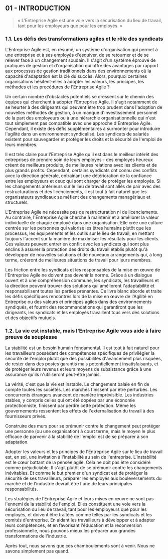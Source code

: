 ## 01 - INTRODUCTION

> « L'Entreprise Agile est une voie vers la sécurisation du lieu de travail, tant pour les employeurs que pour les employés. »

### 1.1. Les défis des transformations agiles et le rôle des syndicats

L'Entreprise Agile est, en résumé, un système d'organisation qui permet à
une entreprise et à ses employés d'esquiver, de se retourner et de se relever
face à un changement soudain. Il s'agit d'un système éprouvé de pratiques de
gestion et d'organisation qui offre des avantages par rapport aux
processus de gestion traditionnels dans des environnements où la capacité
d'adaptation est la clé du succès. Alors, pourquoi certaines organisations
hésitent-elles à adopter les valeurs, les principes, les méthodes et les
procédures de l'Entreprise Agile ?

Un certain nombre d'obstacles potentiels se dressent sur le chemin des équipes
qui cherchent à adopter l'Entreprise Agile. Il s'agit notamment de se
heurter à des dirigeants qui peuvent être trop prudent dans l'adoption de
nouvelles méthodes de gestion, à un manque d'investissement personnel de la part
des employeurs ou à une hiérarchie organisationnelle qui n'est tout simplement
pas compatible avec une approche d'Entreprise Agile. Cependant, il existe
des défis supplémentaires à surmonter pour introduire l'agilité dans un
environnement syndicalisé. Les syndicats de salariés existent pour sauvegarder
et protéger les droits et la sécurité de l'emploi de leurs membres.

Il est très claire pour l'Entreprise Agile qu'il est dans le meilleur
intérêt des entreprises de prendre soin de leurs employés - des employés heureux
créent de meilleurs produits, de meilleures relations avec les clients et de
plus grands profits. Cependant, certains syndicats ont connu des conflits avec
la direction générale, entraînant une détérioration de la confiance entre les
employeurs et ceux qui sont charger de protéger les employés. Si les changements
antérieurs sur le lieu de travail sont allés de pair avec des restructurations
et des licenciements, il est tout à fait naturel que les organisateurs syndicaux
se méfient des changements managériaux et structurels.

L'Entreprise Agile ne nécessite pas de restructuration ni de licenciements.
Au contraire, l'Entreprise Agile cherche à maintenir et à améliorer la
valeur individuelle de chaque employé dans une organisation. Elle crée une
culture centrée sur les personnes qui valorise les êtres humains plutôt que les
processus, les équipements et les outils sur le lieu de travail, en mettant
toujours l'accent sur la manière de maximiser les résultats pour les clients.
Ces valeurs peuvent entrer en conflit avec les syndicats qui sont plus enclins à
assurer la protection des droits du travail établis plutôt qu'à développer de
nouvelles solutions et de nouveaux arrangements qui, à long terme, créeront de
meilleures situations de travail pour leurs membres.

Les friction entre les syndicats et les responsables de la mise en œuvre de
l'Entreprise Agile ne doivent pas devenir la norme. Grâce à un dialogue
ouvert et à une compréhension commune, les syndicats, les travailleurs et la
direction peuvent trouver des solutions qui améliorent l'adaptabilité et
responsabilisent toutes les parties prenantes. Ce livre blanc aborde et traite
les défis spécifiques rencontrés lors de la mise en œuvre de l'Agilité en
Entreprise ou des valeurs et principes agiles dans des environnements syndiqués,
et fournit des recommandations qui garantiront que les dirigeants, les syndicats
et les employés travaillent tous vers des solutions et des objectifs mutuels.

### 1.2. La vie est instable, mais l'Entreprise Agile vous aide à faire preuve de souplesse

La stabilité est un besoin humain fondamental. Il est tout à fait naturel pour
les travailleurs possédant des compétences spécifiques de privilégier la
sécurité de l'emploi plutôt que des possibilités d'avancement plus risquées,
de rester dans des postes garantis mais potentiellement insatisfaisants, et de
protéger leurs revenus et leurs moyens de subsistance grâce à une assurance
qu'ils n'utiliseront peut-être jamais.

La vérité, c'est que la vie est instable. Le changement balaie en fin de compte
toutes les sociétés. Les marchés finissent par être perturbés. Les concurrents
étrangers avancent de manière imprévisible. Les industries stables, y compris
celles qui ont été dopées par une économie protectionniste, finissent par perdre
cette protection. Même les gouvernements ressentent les effets de
l'externalisation du travail à des fournisseurs privés.

Construire des murs pour se prémunir contre le changement peut protéger une
personne (ou une organisation) à court terme, mais le moyen le plus efficace de
parvenir à la stabilité de l'emploi est de se préparer à son adaptation.

Adopter les valeurs et les principes de l'Entreprise Agile sur le lieu de
travail est, en soi, une invitation à l'instabilité au sein de l'entreprise.
L'instabilité est le cœur battant de la pensée agile. Cela ne doit pas être
considéré comme préjudiciable. Il s'agit plutôt de se prémunir contre les
changements inévitables. Et comme le but premier d'un syndicat est de protéger
la sécurité de ses travailleurs, préparer les employés aux bouleversements du
marché et de l'industrie devrait être l'une de leurs principales
responsabilités.

Les stratégies de l'Entreprise Agile et leurs mises en œuvre ne sont pas
l'ennemi de la stabilité de l'emploi. Elles constituent une voie vers la
sécurisation du lieu de travail, tant pour les employeurs que pour les employés,
et doivent être traitées comme telles par les syndicats et les comités
d'entreprise. En aidant les travailleurs à développer et à adapter leurs
compétences, et en favorisant l'éducation et la reconversion professionnelle,
nous pouvons mieux les préparer aux grandes transformations de l'industrie.

Après tout, nous savons que ces chamboulements sont à venir. Nous ne savons
simplement pas quand.
